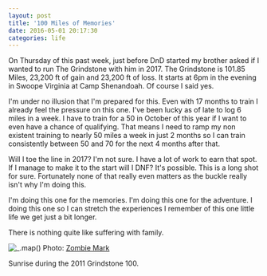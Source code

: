 ```yaml
---
layout: post
title: '100 Miles of Memories'
date: 2016-05-01 20:17:30
categories: life
---
```


On Thursday of this past week, just before DnD started my brother asked if I wanted to run The Grindstone with him in 2017. The Grindstone is 101.85 Miles, 23,200 ft of gain and 23,200 ft of loss. It starts at 6pm in the evening in Swoope Virginia at Camp Shenandoah. Of course I said yes.

I'm under no illusion that I'm prepared for this. Even with 17 months to train I already feel the pressure on this one. I've been lucky as of late to log 6 miles in a week. I have to train for a 50 in October of this year if I want to even have a chance of qualifying. That means I need to ramp my non existent training to nearly 50 miles a week in just 2 months so I can train consistently between 50 and 70 for the next 4 months after that.

Will I toe the line in 2017? I'm not sure. I have a lot of work to earn that spot. If I manage to make it to the start will I DNF? It's possible. This is a long shot for sure. Fortunately none of that really even matters as the buckle really isn't why I'm doing this.

I'm doing this one for the memories. I'm doing this one for the adventure. I doing this one so I can stretch the experiences I remember of this one little life we get just a bit longer.

There is nothing quite like suffering with family.

![](https://i.imgur.com/mII0AWl.jpg '_.map()')
Photo: [Zombie Mark](http://tuff-it-out.blogspot.com/2011/11/grindstone-100-2nd-100-miler.html)

Sunrise during the 2011 Grindstone 100.
